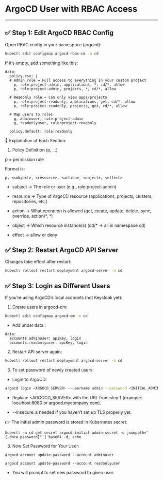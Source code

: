 # ArgoCD User with RBAC Access
---
## ✅ Step 1: Edit ArgoCD RBAC Config

Open RBAC config in your namespace (argocd):

```bash 
kubectl edit configmap argocd-rbac-cm -n cd
```
If it’s empty, add something like this:

```Yaml:
data:
  policy.csv: |
  # Admin role → Full access to everything in your custom project
    p, role:project-admin, applications, *, cd/*, allow
    p, role:project-admin, projects, *, cd/*, allow

  # Readonly role → Can only view apps/projects
    p, role:project-readonly, applications, get, cd/*, allow
    p, role:project-readonly, projects, get, cd/*, allow

  # Map users to roles
    g, adminuser, role:project-admin
    g, readonlyuser, role:project-readonly

  policy.default: role:readonly
```

🔎 Explanation of Each Section:

1. Policy Definition (p, …)

p = permission rule

Format is:
```
p, <subject>, <resource>, <action>, <object>, <effect>
```
* subject → The role or user (e.g., role:project-admin)

* resource → Type of ArgoCD resource (applications, projects, clusters, repositories, etc.)

* action → What operation is allowed (get, create, update, delete, sync, override, action/*, *)

* object → Which resource instance(s) (cd/* → all in namespace cd)

* effect → allow or deny

## ✅ Step 2: Restart ArgoCD API Server

Changes take effect after restart:

```bash
kubectl rollout restart deployment argocd-server -n cd
```

## ✅ Step 3: Login as Different Users

If you’re using ArgoCD’s local accounts (not Keycloak yet):

1. Create users in argocd-cm:

```bash
kubectl edit configmap argocd-cm -n cd
```

* Add under data::

```Yaml:
data:
  accounts.adminuser: apiKey, login
  accounts.readonlyuser: apiKey, login
```

2. Restart API server again:

```bash
kubectl rollout restart deployment argocd-server -n cd
```
3. To set password of newly created users:
* Login to ArgoCD:
  
```bash
argocd login <ARGOCD_SERVER> --username admin --password <INITIAL_ADMIN_PASSWORD> --insecure
```

* Replace <ARGOCD_SERVER> with the URL from step 1 (example: localhost:8080 or argocd.mycompany.com).

* --insecure is needed if you haven’t set up TLS properly yet.

👉 The initial admin password is stored in Kubernetes secret:

```
kubectl -n cd get secret argocd-initial-admin-secret -o jsonpath="{.data.password}" | base64 -d; echo
```

3. Now Set Password for Your User:
```bash:
argocd account update-password --account adminuser
```

```bash:
argocd account update-password --account readonlyuser
```

* You will prompt to set new password to given user.

  
